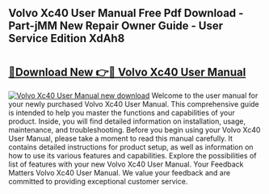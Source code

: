 ## Volvo Xc40 User Manual Free Pdf Download - Part-jMM New Repair Owner Guide - User Service Edition XdAh8

# <h2><a href="http://cf10986.oget.top/?id=Volvo+Xc40+User+Manual">🔗Download New 👉🔴 Volvo Xc40 User Manual</a></h2>

[![Volvo Xc40 User Manual new download](https://i.imgur.com/5g1atiW.png)](http://cf10986.oget.top/?id=Volvo+Xc40+User+Manual)
Welcome to the user manual for your newly purchased Volvo Xc40 User Manual. This comprehensive guide is intended to help you master the functions and capabilities of your product. Inside, you will find detailed information on installation, usage, maintenance, and troubleshooting. Before you begin using your Volvo Xc40 User Manual, please take a moment to read this manual carefully. It contains detailed instructions for product setup, as well as information on how to use its various features and capabilities. Explore the possibilities of list of features with your new Volvo Xc40 User Manual. Your Feedback Matters Volvo Xc40 User Manual. We value your feedback and are committed to providing exceptional customer service.
